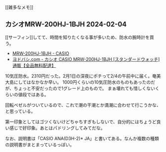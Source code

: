 [[雑多なメモ]]

## カシオMRW-200HJ-1BJH 2024-02-04

[[サーフィン]]してて、時間を知りたくなる事が多いため、防水の腕時計を買う。

- [MRW-200HJ-1BJH - CASIO](https://www.casio.com/jp/watches/casio/product.MRW-200HJ-1B/)
- [ヨドバシ.com - カシオ CASIO MRW-200HJ-1BJH [スタンダードウォッチ] 通販【全品無料配達】](https://www.yodobashi.com/product/100000001006250463/)

10気圧防水。2310円だった。2月1日の深夜にポチって2/4の午前中に届く。奄美大島にしてはなかなか早い。
1000円くらいの10気圧防水のものもあったのだが、ちょっと不安だったので1グレード上のもので。
まぁ壊れても惜しくないくらいの値段ではある。

回転ベゼルがついているので、これで潮の干潮とか満潮に合わせて行こうかな、と思っている。

第一印象としてはゴツくないけどちゃちすぎもしないで、自分的にはちょうど良い感じで好印象。あとはパドリングしてみてだな。

なお、説明書は「CASIO ANA(D3H-2)* JA」と書いてある。なんか複数の種類の説明書がまとまっているっぽい。